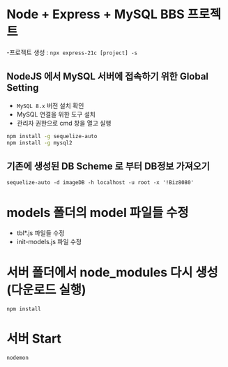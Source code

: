 # Node + Express + MySQL BBS 프로젝트

-프로젝트 생성 : `npx express-21c [project] -s`

## NodeJS 에서 MySQL 서버에 접속하기 위한 Global Setting

- `MySQL 8.x` 버전 설치 확인
- MySQL 연결을 위한 도구 설치
- 관리자 권한으로 cmd 창을 열고 실행

```bash
npm install -g sequelize-auto
npm install -g mysql2
```

## 기존에 생성된 DB Scheme 로 부터 DB정보 가져오기

`sequelize-auto -d imageDB -h localhost -u root -x '!Biz8080'`

# models 폴더의 model 파일들 수정

- tbl\*.js 파일들 수정
- init-models.js 파일 수정

# 서버 폴더에서 node_modules 다시 생성(다운로드 실행)

`npm install`

# 서버 Start

`nodemon`
